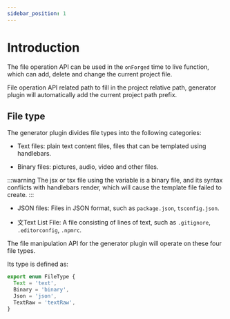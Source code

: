 ```yaml
---
sidebar_position: 1
---
```


# Introduction

The file operation API can be used in the `onForged` time to live function, which can add, delete and change the current project file.

File operation API related path to fill in the project relative path, generator plugin will automatically add the current project path prefix.

## File type

The generator plugin divides file types into the following categories:

- Text files: plain text content files, files that can be templated using handlebars.

- Binary files: pictures, audio, video and other files.

:::warning
The jsx or tsx file using the variable is a binary file, and its syntax conflicts with handlebars render, which will cause the template file failed to create.
:::

- JSON files: Files in JSON format, such as `package.json`, `tsconfig.json`.

- 文Text List File: A file consisting of lines of text, such as `.gitignore`, `.editorconfig`, `.npmrc`.

The file manipulation API for the generator plugin will operate on these four file types.

Its type is defined as:

```ts
export enum FileType {
  Text = 'text',
  Binary = 'binary',
  Json = 'json',
  TextRaw = 'textRaw',
}
```
